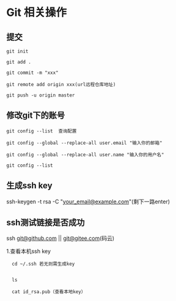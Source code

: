 # Git 相关操作

## 提交
   
    git init 
	
	git add .
	
	git commit -m "xxx"
	
	git remote add origin xxx(url远程仓库地址)
	
	git push -u origin master
  

## 修改git下的账号

    git config --list  查询配置
	
	git config --global --replace-all user.email "输入你的邮箱" 
	 
	git config --global --replace-all user.name "输入你的用户名"
	
	git config --list 
	
	
## 生成ssh key

   ssh-keygen -t rsa -C "your_email@example.com"(剩下一路enter)
   

## ssh测试链接是否成功

   ssh git@github.com || git@gitee.com(码云)
       
   1.查看本机ssh key
   
      cd ~/.ssh 若无则需生成key
	  
	  
	  ls
	  
	  cat id_rsa.pub（查看本地key）
	  
	